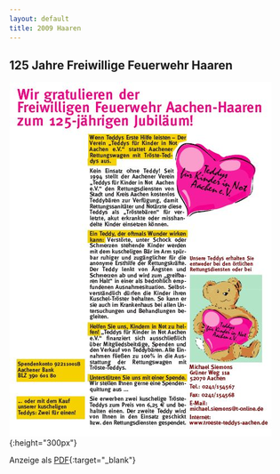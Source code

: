```yaml
---
layout: default
title: 2009 Haaren
---
```


## 125 Jahre Freiwillige Feuerwehr Haaren

![FF Haaren](/assets/2009haaren125.jpg){:height="300px"}

Anzeige als [PDF](/assets/Haaren_FF_125J.pdf){:target="_blank"}
